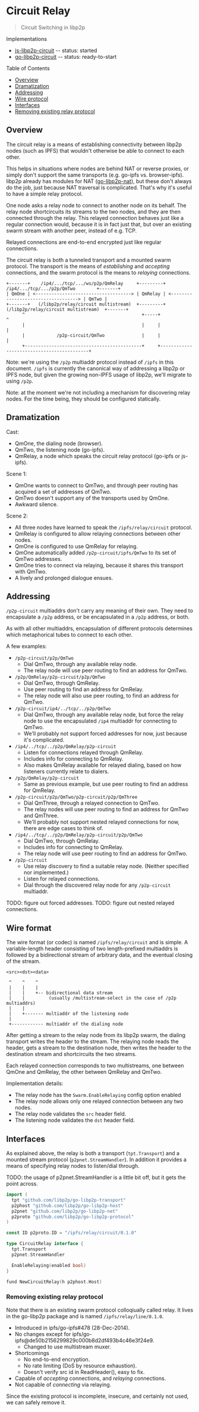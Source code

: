 # Circuit Relay

> Circuit Switching in libp2p

Implementations
- [js-libp2p-circuit](https://github.com/libp2p/js-libp2p-circuit) -- status: started
- [go-libp2p-circuit](https://github.com/libp2p/go-libp2p-circuit) -- status: ready-to-start

Table of Contents
- [Overview](#overview)
- [Dramatization](#dramatization)
- [Addressing](#addressing)
- [Wire protocol](#wire-protocol)
- [Interfaces](#interfaces)
- [Removing existing relay protocol](#removing-existing-relay-protocol)


## Overview

The circuit relay is a means of establishing connectivity between
libp2p nodes (such as IPFS) that wouldn't otherwise be able to connect to each other.

This helps in situations where nodes are behind NAT or reverse proxies,
or simply don't support the same transports (e.g. go-ipfs vs. browser-ipfs).
libp2p already has modules for NAT ([go-libp2p-nat](https://github.com/libp2p/go-libp2p-nat)),
but these don't always do the job, just because NAT traversal is complicated.
That's why it's useful to have a simple relay protocol.

One node asks a relay node to connect to another node on its behalf.
The relay node shortcircuits its streams to the two nodes,
and they are then connected through the relay.
This relayed connection behaves just like a regular connection would,
because it is in fact just that,
but over an existing swarm stream with another peer, instead of e.g. TCP.

Relayed connections are end-to-end encrypted just like regular connections.

The circuit relay is both a tunneled transport and a mounted swarm protocol.
The transport is the means of *establishing* and *accepting* connections,
and the swarm protocol is the means to *relaying* connections.

```
+-------+    /ip4/.../tcp/.../ws/p2p/QmRelay     +---------+     /ip4/.../tcp/.../p2p/QmTwo        +-------+
| QmOne | <------------------------------------> | QmRelay | <-----------------------------------> | QmTwo |
+-------+   (/libp2p/relay/circuit multistream)  +---------+  (/libp2p/relay/circuit multistream)  +-------+
      ^                                            +-----+                                           ^
      |                                            |     |                                           |
      |            /p2p-circuit/QmTwo              |     |                                           |
      +--------------------------------------------+     +-------------------------------------------+
```

Note: we're using the `/p2p` multiaddr protocol instead of `/ipfs` in this document.
`/ipfs` is currently the canonical way of addressing a libp2p or IPFS node,
but given the growing non-IPFS usage of libp2p, we'll migrate to using `/p2p`.

Note: at the moment we're not including a mechanism for discovering relay nodes.
For the time being, they should be configured statically.


## Dramatization

Cast:
- QmOne, the dialing node (browser).
- QmTwo, the listening node (go-ipfs).
- QmRelay, a node which speaks the circuit relay protocol (go-ipfs or js-ipfs).

Scene 1:
- QmOne wants to connect to QmTwo,
  and through peer routing has acquired a set of addresses of QmTwo.
- QmTwo doesn't support any of the transports used by QmOne.
- Awkward silence.

Scene 2:
- All three nodes have learned to speak the `/ipfs/relay/circuit` protocol.
- QmRelay is configured to allow relaying connections between other nodes.
- QmOne is configured to use QmRelay for relaying.
- QmOne automatically added `/p2p-circuit/ipfs/QmTwo` to its set of QmTwo addresses.
- QmOne tries to connect via relaying, because it shares this transport with QmTwo.
- A lively and prolonged dialogue ensues.


## Addressing

`/p2p-circuit` multiaddrs don't carry any meaning of their own.
They need to encapsulate a `/p2p` address, or
be encapsulated in a `/p2p` address, or both.

As with all other multiaddrs, encapsulation of different protocols
determines which metaphorical tubes to connect to each other.

A few examples:

- `/p2p-circuit/p2p/QmTwo`
  - Dial QmTwo, through any available relay node.
  - The relay node will use peer routing to find an address for QmTwo.
- `/p2p/QmRelay/p2p-circuit/p2p/QmTwo`
  - Dial QmTwo, through QmRelay.
  - Use peer routing to find an address for QmRelay.
  - The relay node will also use peer routing, to find an address for QmTwo.
- `/p2p-circuit/ip4/../tcp/../p2p/QmTwo`
  - Dial QmTwo, through any available relay node,
    but force the relay node to use the encapsulated `/ip4` multiaddr for connecting to QmTwo.
  - We'll probably not support forced addresses for now, just because it's complicated.
- `/ip4/../tcp/../p2p/QmRelay/p2p-circuit`
  - Listen for connections relayed through QmRelay.
  - Includes info for connecting to QmRelay.
  - Also makes QmRelay available for relayed dialing, based on how listeners currently relate to dialers.
- `/p2p/QmRelay/p2p-circuit`
  - Same as previous example, but use peer routing to find an address for QmRelay.
- `/p2p-circuit/p2p/QmTwo/p2p-circuit/p2p/QmThree`
  - Dial QmThree, through a relayed connection to QmTwo.
  - The relay nodes will use peer routing to find an address for QmTwo and QmThree.
  - We'll probably not support nested relayed connections for now, there are edge cases to think of.
- `/ip4/../tcp/../p2p/QmRelay/p2p-circuit/p2p/QmTwo`
  - Dial QmTwo, through QmRelay.
  - Includes info for connecting to QmRelay.
  - The relay node will use peer routing to find an address for QmTwo.
- `/p2p-circuit`
  - Use relay discovery to find a suitable relay node. (Neither specified nor implemented.)
  - Listen for relayed connections.
  - Dial through the discovered relay node for any `/p2p-circuit` multiaddr.

TODO: figure out forced addresses.
TODO: figure out nested relayed connections.

## Wire format

The wire format (or codec) is named `/ipfs/relay/circuit` and is simple.
A variable-length header consisting of two length-prefixed multiaddrs
is followed by a bidirectional stream of arbitrary data,
and the eventual closing of the stream.

```
<src><dst><data>

 ^    ^    ^
 |    |    |
 |    |    +-- bidirectional data stream
 |    |         (usually /multistream-select in the case of /p2p multiaddrs)
 |    |
 |    +------- multiaddr of the listening node
 |
 +------------ multiaddr of the dialing node
```

After getting a stream to the relay node from its libp2p swarm,
the dialing transport writes the header to the stream.
The relaying node reads the header, gets a stream to the destination node,
then writes the header to the destination stream and shortcircuits the two streams.

Each relayed connection corresponds to two multistreams,
one between QmOne and QmRelay, the other between QmRelay and QmTwo.

Implementation details:
- The relay node has the `Swarm.EnableRelaying` config option enabled
- The relay node allows only one relayed connection between any two nodes.
- The relay node validates the `src` header field.
- The listening node validates the `dst` header field.


## Interfaces

As explained above, the relay is both a transport (`tpt.Transport`)
and a mounted stream protocol (`p2pnet.StreamHandler`).
In addition it provides a means of specifying relay nodes to listen/dial through.

TODO: the usage of p2pnet.StreamHandler is a little bit off, but it gets the point across.

```go
import (
  tpt "github.com/libp2p/go-libp2p-transport"
  p2phost "github.com/libp2p/go-libp2p-host"
  p2pnet "github.com/libp2p/go-libp2p-net"
  p2proto "github.com/libp2p/go-libp2p-protocol"
)

const ID p2proto.ID = "/ipfs/relay/circuit/0.1.0"

type CircuitRelay interface {
  tpt.Transport
  p2pnet.StreamHandler

  EnableRelaying(enabled bool)
}

fund NewCircuitRelay(h p2phost.Host)
```


### Removing existing relay protocol

Note that there is an existing swarm protocol colloqiually called relay.
It lives in the go-libp2p package and is named `/ipfs/relay/line/0.1.0`.

- Introduced in ipfs/go-ipfs#478 (28-Dec-2014).
- No changes except for ipfs/go-ipfs@de50b2156299829c000b8d2df493b4c46e3f24e9.
  - Changed to use multistream muxer.
- Shortcomings
  - No end-to-end encryption.
  - No rate limiting (DoS by resource exhaustion).
  - Doesn't verify src id in ReadHeader(), easy to fix.
- Capable of *accepting* connections, and *relaying* connections.
- Not capable of *connecting* via relaying.

Since the existing protocol is incomplete, insecure, and certainly not used,
we can safely remove it.
